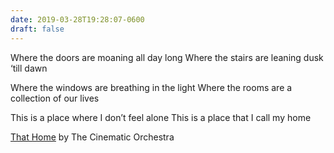 ```yaml
---
date: 2019-03-28T19:28:07-0600
draft: false
---
```


Where the doors are moaning all day long
Where the stairs are leaning dusk ‘till dawn

Where the windows are breathing in the light
Where the rooms are a collection of our lives

This is a place where I don’t feel alone
This is a place that I call my home

[That Home](https://genius.com/The-cinematic-orchestra-that-home-lyrics) by The Cinematic Orchestra

